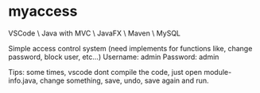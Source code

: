 # myaccess
VSCode \ Java with MVC \ JavaFX \ Maven \ MySQL

Simple access control system (need implements for functions like, change password, block user, etc...)
Username: admin
Password: admin

Tips: some times, vscode dont compile the code, just open module-info.java, 
change something, save, undo, save again and run.
